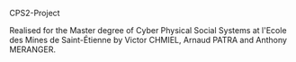 CPS2-Project

Realised for the Master degree of Cyber Physical Social Systems at l'Ecole des Mines de Saint-Étienne by Victor CHMIEL, Arnaud PATRA and Anthony MERANGER.
